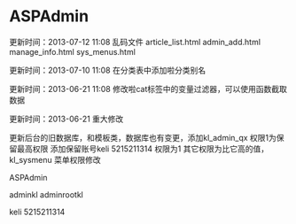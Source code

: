 ﻿ASPAdmin
========
更新时间：2013-07-12 11:08 
乱码文件
article_list.html
admin_add.html
manage_info.html
sys_menus.html

更新时间：2013-07-10 11:08 
在分类表中添加啦分类别名

更新时间：2013-06-21 11:08 
修改啦cat标签中的变量过滤器，可以使用函数截取数据


更新时间：2013-06-21   重大修改

更新后台的旧数据库，和模板类，数据库也有变更，添加kl_admin_qx 权限1为保留最高权限
添加保留账号keli  5215211314  权限为1  其它权限为比它高的值，kl_sysmenu 菜单权限修改



ASPAdmin

adminkl adminrootkl

keli 5215211314